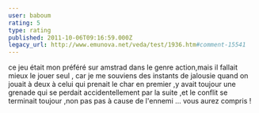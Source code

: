 ```yaml
---
user: baboum
rating: 5
type: rating
published: 2011-10-06T09:16:59.000Z
legacy_url: http://www.emunova.net/veda/test/1936.htm#comment-15541
---
```

ce jeu était mon préféré sur amstrad dans le genre action,mais il fallait mieux le jouer seul , car je me souviens des instants de jalousie quand on jouait à deux à celui qui prenait le char en premier ,y avait toujour une grenade qui se perdait accidentellement par la suite ,et le conflit se terminait toujour ,non pas pas à cause de l'ennemi ... vous aurez compris !